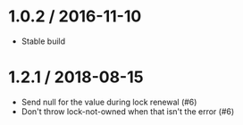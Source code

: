 1.0.2 / 2016-11-10
==================

* Stable build

1.2.1 / 2018-08-15
==================

* Send null for the value during lock renewal (#6)
* Don't throw lock-not-owned when that isn't the error (#6)
